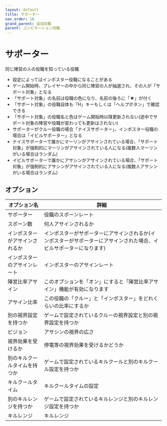 ```yaml
---
layout: default
title: サポーター
nav_order: 10
grand_parent: 追加役職
parent: コンビネーション役職
---
```


# サポーター

同じ陣営の人の役職を知っている役職
* 設定によってはインポスター役職になることがある
* ゲーム開始時、プレイヤーの中から同じ陣営の人が抽選され、その人が「サポート対象」となる
* 「サポート対象」の名前は役職の色になり、名前の後ろに「★」が付く
* 「サポート対象」の役職自体も「H」キーもしくは「ヘルプボタン」で確認できる
* 「サポート対象」の役職名と色はゲーム開始時以降更新されない(途中でサポート対象の陣営や役職が変わっても更新はされない)
* サポーターがクルー役職の場合「ナイスサポーター」、インポスター役職の場合は「イビルサポーター」となる
* ナイスサポーターで誰かにマーリンがアサインされている場合、「サポート対象」が強制的にマーリンがアサインされている人になる(複数人マーリンがいる場合はランダム)
* イビルサポーターで誰かにアサシンがアサインされている場合、「サポート対象」が強制的にアサシンがアサインされている人になる(複数人アサシンがいる場合はランダム)

## オプション

|  オプション名 |  詳細  |
| ---- | ---- |
|  サポーター  | 役職のスポーンレート |
|  スポーン数  | 何人アサインされるか |
|  インポスターがアサインされるか  | インポスターがサポーターにアサインされるか(インポスターがサポーターにアサインされた場合、イビルサポーターになります) |
|  インポスターのアサインレート  | インポスターのアサインレート |
| 陣営比率アサイン | このオプションを「オン」にすると「陣営比率アサイン」機能が有効になります |
| アサイン比率 | この役職の「クルー」と「インポスター」をどれくらいの比率にするか |
|  別の視界設定を持つか  |  ゲームで設定されているクルーの視界設定と別の視界設定を持つか  |
|  ビジョン  |  アサシンの視界の広さ  |
|  視界効果を受けるか  |  停電等の視界効果を受けるかどうか  |
|  別のキルクールタイムを持つか  | ゲームで設定されているキルクールと別のキルクール設定を持つか |
|  キルクールタイム  |  キルクールタイムの設定  |
|  別のキルレンジを持つか  |  ゲームで設定されているキルレンジと別のキルレンジ設定を持つか  |
|  キルレンジ  |  キルレンジ  |